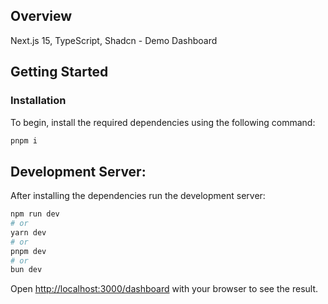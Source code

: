 ## Overview

Next.js 15, TypeScript, Shadcn - Demo Dashboard

## Getting Started

### Installation

To begin, install the required dependencies using the following command:

```bash
pnpm i
```

## Development Server:

After installing the dependencies run the development server:

```bash
npm run dev
# or
yarn dev
# or
pnpm dev
# or
bun dev
```

Open [http://localhost:3000/dashboard](http://localhost:3000/dashboard) with your browser to see the result.
